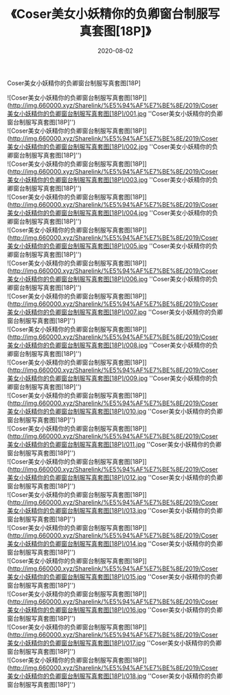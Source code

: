 ﻿---
layout: post
title:  《Coser美女小妖精你的负卿窗台制服写真套图[18P]》
date:   2020-08-02
img: http://img.660000.xyz/Sharelink/%E5%94%AF%E7%BE%8E/2019/Coser美女小妖精你的负卿窗台制服写真套图[18P]/000.jpg
categories: [美女, 清纯, 唯美]
---

Coser美女小妖精你的负卿窗台制服写真套图[18P]

![Coser美女小妖精你的负卿窗台制服写真套图[18P]](http://img.660000.xyz/Sharelink/%E5%94%AF%E7%BE%8E/2019/Coser美女小妖精你的负卿窗台制服写真套图[18P]/001.jpg ''Coser美女小妖精你的负卿窗台制服写真套图[18P]'') <br>
![Coser美女小妖精你的负卿窗台制服写真套图[18P]](http://img.660000.xyz/Sharelink/%E5%94%AF%E7%BE%8E/2019/Coser美女小妖精你的负卿窗台制服写真套图[18P]/002.jpg ''Coser美女小妖精你的负卿窗台制服写真套图[18P]'') <br>
![Coser美女小妖精你的负卿窗台制服写真套图[18P]](http://img.660000.xyz/Sharelink/%E5%94%AF%E7%BE%8E/2019/Coser美女小妖精你的负卿窗台制服写真套图[18P]/003.jpg ''Coser美女小妖精你的负卿窗台制服写真套图[18P]'') <br>
![Coser美女小妖精你的负卿窗台制服写真套图[18P]](http://img.660000.xyz/Sharelink/%E5%94%AF%E7%BE%8E/2019/Coser美女小妖精你的负卿窗台制服写真套图[18P]/004.jpg ''Coser美女小妖精你的负卿窗台制服写真套图[18P]'') <br>
![Coser美女小妖精你的负卿窗台制服写真套图[18P]](http://img.660000.xyz/Sharelink/%E5%94%AF%E7%BE%8E/2019/Coser美女小妖精你的负卿窗台制服写真套图[18P]/005.jpg ''Coser美女小妖精你的负卿窗台制服写真套图[18P]'') <br>
![Coser美女小妖精你的负卿窗台制服写真套图[18P]](http://img.660000.xyz/Sharelink/%E5%94%AF%E7%BE%8E/2019/Coser美女小妖精你的负卿窗台制服写真套图[18P]/006.jpg ''Coser美女小妖精你的负卿窗台制服写真套图[18P]'') <br>
![Coser美女小妖精你的负卿窗台制服写真套图[18P]](http://img.660000.xyz/Sharelink/%E5%94%AF%E7%BE%8E/2019/Coser美女小妖精你的负卿窗台制服写真套图[18P]/007.jpg ''Coser美女小妖精你的负卿窗台制服写真套图[18P]'') <br>
![Coser美女小妖精你的负卿窗台制服写真套图[18P]](http://img.660000.xyz/Sharelink/%E5%94%AF%E7%BE%8E/2019/Coser美女小妖精你的负卿窗台制服写真套图[18P]/008.jpg ''Coser美女小妖精你的负卿窗台制服写真套图[18P]'') <br>
![Coser美女小妖精你的负卿窗台制服写真套图[18P]](http://img.660000.xyz/Sharelink/%E5%94%AF%E7%BE%8E/2019/Coser美女小妖精你的负卿窗台制服写真套图[18P]/009.jpg ''Coser美女小妖精你的负卿窗台制服写真套图[18P]'') <br>
![Coser美女小妖精你的负卿窗台制服写真套图[18P]](http://img.660000.xyz/Sharelink/%E5%94%AF%E7%BE%8E/2019/Coser美女小妖精你的负卿窗台制服写真套图[18P]/010.jpg ''Coser美女小妖精你的负卿窗台制服写真套图[18P]'') <br>
![Coser美女小妖精你的负卿窗台制服写真套图[18P]](http://img.660000.xyz/Sharelink/%E5%94%AF%E7%BE%8E/2019/Coser美女小妖精你的负卿窗台制服写真套图[18P]/011.jpg ''Coser美女小妖精你的负卿窗台制服写真套图[18P]'') <br>
![Coser美女小妖精你的负卿窗台制服写真套图[18P]](http://img.660000.xyz/Sharelink/%E5%94%AF%E7%BE%8E/2019/Coser美女小妖精你的负卿窗台制服写真套图[18P]/012.jpg ''Coser美女小妖精你的负卿窗台制服写真套图[18P]'') <br>
![Coser美女小妖精你的负卿窗台制服写真套图[18P]](http://img.660000.xyz/Sharelink/%E5%94%AF%E7%BE%8E/2019/Coser美女小妖精你的负卿窗台制服写真套图[18P]/013.jpg ''Coser美女小妖精你的负卿窗台制服写真套图[18P]'') <br>
![Coser美女小妖精你的负卿窗台制服写真套图[18P]](http://img.660000.xyz/Sharelink/%E5%94%AF%E7%BE%8E/2019/Coser美女小妖精你的负卿窗台制服写真套图[18P]/014.jpg ''Coser美女小妖精你的负卿窗台制服写真套图[18P]'') <br>
![Coser美女小妖精你的负卿窗台制服写真套图[18P]](http://img.660000.xyz/Sharelink/%E5%94%AF%E7%BE%8E/2019/Coser美女小妖精你的负卿窗台制服写真套图[18P]/015.jpg ''Coser美女小妖精你的负卿窗台制服写真套图[18P]'') <br>
![Coser美女小妖精你的负卿窗台制服写真套图[18P]](http://img.660000.xyz/Sharelink/%E5%94%AF%E7%BE%8E/2019/Coser美女小妖精你的负卿窗台制服写真套图[18P]/016.jpg ''Coser美女小妖精你的负卿窗台制服写真套图[18P]'') <br>
![Coser美女小妖精你的负卿窗台制服写真套图[18P]](http://img.660000.xyz/Sharelink/%E5%94%AF%E7%BE%8E/2019/Coser美女小妖精你的负卿窗台制服写真套图[18P]/017.jpg ''Coser美女小妖精你的负卿窗台制服写真套图[18P]'') <br>
![Coser美女小妖精你的负卿窗台制服写真套图[18P]](http://img.660000.xyz/Sharelink/%E5%94%AF%E7%BE%8E/2019/Coser美女小妖精你的负卿窗台制服写真套图[18P]/018.jpg ''Coser美女小妖精你的负卿窗台制服写真套图[18P]'') <br>
